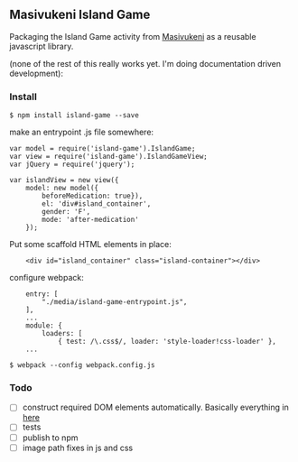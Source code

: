 ## Masivukeni Island Game

Packaging the Island Game activity from
[Masivukeni](https://github.com/ccnmtl/smart_sa/) as a reusable
javascript library.

(none of the rest of this really works yet. I'm doing documentation
driven development):

### Install 

    $ npm install island-game --save


make an entrypoint .js file somewhere:

```
var model = require('island-game').IslandGame;
var view = require('island-game').IslandGameView;
var jQuery = require('jquery');

var islandView = new view({
    model: new model({
        beforeMedication: true}),
        el: 'div#island_container',
		gender: 'F',
        mode: 'after-medication'
    });
```

Put some scaffold HTML elements in place:

```
    <div id="island_container" class="island-container"></div>
```

configure webpack:

```
    entry: [
        "./media/island-game-entrypoint.js",
	],
    ...
    module: {
        loaders: [
            { test: /\.css$/, loader: 'style-loader!css-loader' },
    ...
```

```
$ webpack --config webpack.config.js
```

### Todo

* [ ] construct required DOM elements automatically. Basically
  everything in
  [here](https://github.com/ccnmtl/smart_sa/blob/master/smart_sa/island_game/templates/island_game/island.html)
* [ ] tests
* [ ] publish to npm
* [ ] image path fixes in js and css
